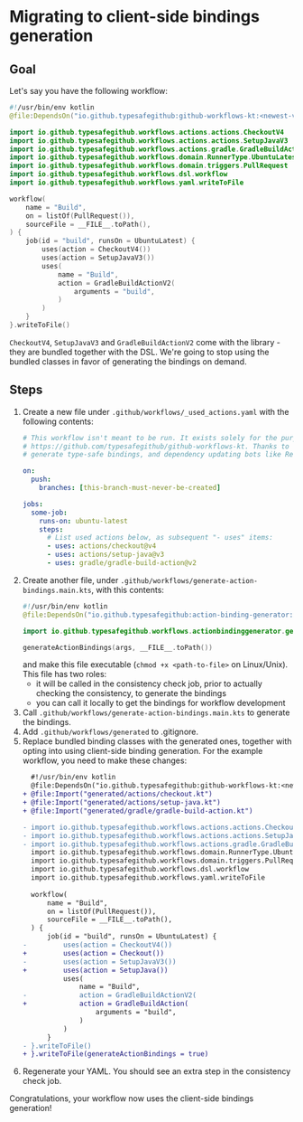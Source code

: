 # Migrating to client-side bindings generation

## Goal

Let's say you have the following workflow:

```kotlin
#!/usr/bin/env kotlin
@file:DependsOn("io.github.typesafegithub:github-workflows-kt:<newest-version>")

import io.github.typesafegithub.workflows.actions.actions.CheckoutV4
import io.github.typesafegithub.workflows.actions.actions.SetupJavaV3
import io.github.typesafegithub.workflows.actions.gradle.GradleBuildActionV2
import io.github.typesafegithub.workflows.domain.RunnerType.UbuntuLatest
import io.github.typesafegithub.workflows.domain.triggers.PullRequest
import io.github.typesafegithub.workflows.dsl.workflow
import io.github.typesafegithub.workflows.yaml.writeToFile

workflow(
    name = "Build",
    on = listOf(PullRequest()),
    sourceFile = __FILE__.toPath(),
) {
    job(id = "build", runsOn = UbuntuLatest) {
        uses(action = CheckoutV4())
        uses(action = SetupJavaV3())
        uses(
            name = "Build",
            action = GradleBuildActionV2(
                arguments = "build",
            )
        )
    }
}.writeToFile()
```

`CheckoutV4`, `SetupJavaV3` and `GradleBuildActionV2` come with the library - they are bundled together with the DSL.
We're going to stop using the bundled classes in favor of generating the bindings on demand.

## Steps

1. Create a new file under `.github/workflows/_used_actions.yaml` with the following contents:
   ```yaml
   # This workflow isn't meant to be run. It exists solely for the purpose of using it with
   # https://github.com/typesafegithub/github-workflows-kt. Thanks to defining used actions this way, the library can
   # generate type-safe bindings, and dependency updating bots like Renovate or Dependabot can update actions' versions.

   on:
     push:
       branches: [this-branch-must-never-be-created]

   jobs:
     some-job:
       runs-on: ubuntu-latest
       steps:
         # List used actions below, as subsequent "- uses" items:
         - uses: actions/checkout@v4
         - uses: actions/setup-java@v3
         - uses: gradle/gradle-build-action@v2
   ```
2. Create another file, under `.github/workflows/generate-action-bindings.main.kts`, with this contents:
   ```kotlin
   #!/usr/bin/env kotlin
   @file:DependsOn("io.github.typesafegithub:action-binding-generator:<newest-version>")

   import io.github.typesafegithub.workflows.actionbindinggenerator.generateActionBindings

   generateActionBindings(args, __FILE__.toPath())
   ```
   and make this file executable (`chmod +x <path-to-file>` on Linux/Unix).  
   This file has two roles:
    * it will be called in the consistency check job, prior to actually checking the consistency, to generate the
      bindings
    * you can call it locally to get the bindings for workflow development
3. Call `.github/workflows/generate-action-bindings.main.kts` to generate the bindings.
4. Add `.github/workflows/generated` to .gitignore.
5. Replace bundled binding classes with the generated ones, together with opting into using client-side binding
   generation. For the example workflow, you need to make these changes:
   ```diff
     #!/usr/bin/env kotlin
     @file:DependsOn("io.github.typesafegithub:github-workflows-kt:<newest-version>")
   + @file:Import("generated/actions/checkout.kt")
   + @file:Import("generated/actions/setup-java.kt")
   + @file:Import("generated/gradle/gradle-build-action.kt")

   - import io.github.typesafegithub.workflows.actions.actions.CheckoutV4
   - import io.github.typesafegithub.workflows.actions.actions.SetupJavaV3
   - import io.github.typesafegithub.workflows.actions.gradle.GradleBuildActionV2
     import io.github.typesafegithub.workflows.domain.RunnerType.UbuntuLatest
     import io.github.typesafegithub.workflows.domain.triggers.PullRequest
     import io.github.typesafegithub.workflows.dsl.workflow
     import io.github.typesafegithub.workflows.yaml.writeToFile
  
     workflow(
         name = "Build",
         on = listOf(PullRequest()),
         sourceFile = __FILE__.toPath(),
     ) {
         job(id = "build", runsOn = UbuntuLatest) {
   -         uses(action = CheckoutV4())
   +         uses(action = Checkout())
   -         uses(action = SetupJavaV3())
   +         uses(action = SetupJava())
             uses(
                 name = "Build",
   -             action = GradleBuildActionV2(
   +             action = GradleBuildAction(
                     arguments = "build",
                 )
             )
         }
   - }.writeToFile()
   + }.writeToFile(generateActionBindings = true)
   ```
6. Regenerate your YAML. You should see an extra step in the consistency check job.

Congratulations, your workflow now uses the client-side bindings generation!
